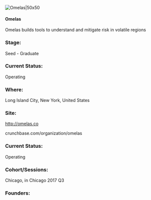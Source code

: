 

![Omelas|50x50](https://apimg.techstars.com/connect/images/image_files/59c2d2ddc9aec75f83000010/original/Screen_Shot_2017-09-20_at_3.42.23_PM.png)

#### Omelas
Omelas builds tools to understand and mitigate risk in volatile regions

### Stage: 
Seed - Graduate 

### Current Status: 
Operating

### Where:
Long Island City, New York, United States

### Site:
http://omelas.co



crunchbase.com/organization/omelas

### Current Status: 
Operating

### Cohort/Sessions: 
Chicago, in Chicago 2017 Q3

### Founders: 



